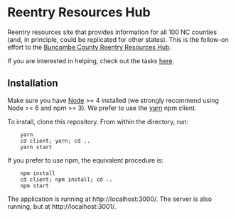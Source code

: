 # Reentry Resources Hub

Reentry resources site that provides information for all 100 NC counties (and, in principle, could be
replicated for other states). This is the follow-on effort to
the [Buncombe County Reentry Resources Hub](http://www.buncombereentryhub.org/).

If you are interested in helping, check out the tasks [here](https://github.com/CodeForNC/reentry-resources-hub/projects/1).


## Installation
Make sure you have [Node](https://nodejs.org/en/) >= 4 installed (we strongly recommend using Node >= 6 and npm >= 3).
We prefer to use the [yarn](https://yarnpkg.com/) npm client. 

To install, clone this repository. From within the directory, run:

````
    yarn
    cd client; yarn; cd ..
    yarn start
````

If you prefer to use npm, the equivalent procedure is:

````
    npm install
    cd client; npm install; cd ..
    npm start
````

The application is running at http://localhost:3000/. The server is also running, but at http://localhost:3001/.
